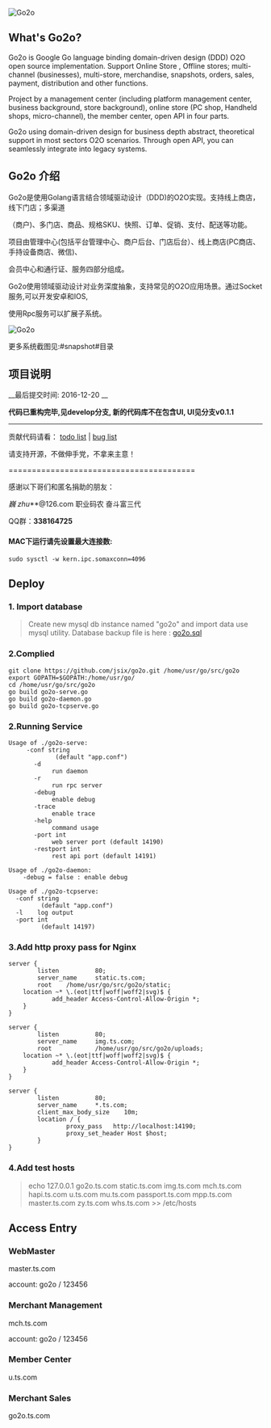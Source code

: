
![Go2o](https://raw.githubusercontent.com/jsix/go2o/master/docs/mark.gif "GO2O")




 

## What's Go2o? ##

Go2o is Google Go language binding domain-driven design (DDD) O2O open source implementation. Support Online Store
, Offline stores; multi-channel (businesses), multi-store, merchandise, snapshots, orders, sales, payment, distribution and other functions.

Project by a management center (including platform management center, business background, store background), online store (PC shop,
Handheld shops, micro-channel), the member center, open API in four parts.

Go2o using domain-driven design for business depth abstract, theoretical support in most sectors O2O scenarios.
Through open API, you can seamlessly integrate into legacy systems.

## Go2o 介绍 ##

Go2o是使用Golang语言结合领域驱动设计（DDD)的O2O实现。支持线上商店，线下门店；多渠道

（商户)、多门店、商品、规格SKU、快照、订单、促销、支付、配送等功能。


项目由管理中心(包括平台管理中心、商户后台、门店后台）、线上商店(PC商店、手持设备商店、微信)、

会员中心和通行证、服务四部分组成。


Go2o使用领域驱动设计对业务深度抽象，支持常见的O2O应用场景。通过Socket服务,可以开发安卓和IOS,

使用Rpc服务可以扩展子系统。



![Go2o](https://raw.githubusercontent.com/jsix/go2o/master/snapshot/merchant.png "GO2O-Merchant")


更多系统截图见:#snapshot#目录

## 项目说明 ##


__最后提交时间: 2016-12-20 __

__代码已重构完毕,见develop分支, 新的代码库不在包含UI, UI见分支v0.1.1__



------------------------
贡献代码请看： [todo list](https://github.com/jsix/go2o/tree/master/docs/dev/todo.md) |
[bug list](https://github.com/atnet/go2o/tree/master/docs/dev/bug.md)


请支持开源，不做伸手党，不拿来主意！

========================================


感谢以下哥们和匿名捐助的朋友：

*巍
zhu***@126.com
职业码农
奋斗富三代


QQ群：**338164725**


#### MAC下运行请先设置最大连接数:

    sudo sysctl -w kern.ipc.somaxconn=4096

## Deploy ##
### 1. Import database ###
> Create new mysql db instance named "go2o"
 and import data use mysql utility.
 Database backup file is here : [go2o.sql](https://github.com/jsix/go2o/blob/master/docs/data/go2o.sql)

### 2.Complied ###
	git clone https://github.com/jsix/go2o.git /home/usr/go/src/go2o
	export GOPATH=$GOPATH:/home/usr/go/
	cd /home/usr/go/src/go2o
	go build go2o-serve.go
	go build go2o-daemon.go
	go build go2o-tcpserve.go

### 2.Running Service ###
	Usage of ./go2o-serve:
		 -conf string
             	 (default "app.conf")
           -d	
                run daemon
           -r   
                run rpc server
           -debug
             	enable debug
           -trace
             	enable trace
           -help
             	command usage
           -port int
             	web server port (default 14190)
           -restport int
             	rest api port (default 14191)

	Usage of ./go2o-daemon:
		-debug = false : enable debug

	Usage of ./go2o-tcpserve:
	  -conf string
        	 (default "app.conf")
      -l	log output
      -port int
        	 (default 14197)

### 3.Add http proxy pass for Nginx ###
	server {
            listen          80;
            server_name     static.ts.com;
            root    /home/usr/go/src/go2o/static;
    	location ~* \.(eot|ttf|woff|woff2|svg)$ {
          		add_header Access-Control-Allow-Origin *;
      	}
    }

    server {
            listen          80;
            server_name     img.ts.com;
            root            /home/usr/go/src/go2o/uploads;
    	location ~* \.(eot|ttf|woff|woff2|svg)$ {
          		add_header Access-Control-Allow-Origin *;
      	}
    }

    server {
            listen          80;
            server_name     *.ts.com;
            client_max_body_size    10m;  
            location / {
                    proxy_pass   http://localhost:14190;
                    proxy_set_header Host $host;
            }
    }



### 4.Add test hosts ###
> echo   127.0.0.1    go2o.ts.com static.ts.com img.ts.com mch.ts.com hapi.ts.com 
u.ts.com mu.ts.com passport.ts.com mpp.ts.com
 master.ts.com zy.ts.com whs.ts.com >> /etc/hosts

## Access Entry ##

### WebMaster ##
master.ts.com

account: go2o / 123456

### Merchant Management ###
mch.ts.com

account: go2o / 123456

### Member Center ###
u.ts.com

### Merchant Sales ###
go2o.ts.com


